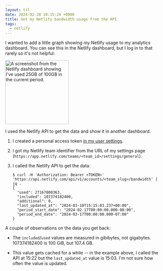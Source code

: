 ```yaml
---
layout: til
date: 2024-02-28 10:15:24 +0000
title: Get my Netlify bandwidth usage from the API
tags:
  - netlify
---
```

I wanted to add a little graph showing my Netlify usage to my analytics dashboard.
You can see this in the Netlify dashboard, but I log in to that rarely so it's not helpful:

<img src="/images/2024/netlify-usage.png" style="width: 204px;" class="screenshot" alt="A screenshot from the Netlify dashboard showing I've used 25GB of 100GB in the current period.">

I used the Netlify API to get the data and show it in another dashboard.

1.  I created a personal access token [in my user settings](https://app.netlify.com/user/applications/personal).

2.  I got my Netlify team identifier from the URL of my settings page (`https://app.netlify.com/teams/<team_id>/settings/general`).

3.  I called the Netlify API to get the data:

    ```console
    $ curl -H 'Authorization: Bearer <TOKEN>' 'https://api.netlify.com/api/v1/accounts/<team_slug>/bandwidth' | jq .
    {
      "used": 27167800363,
      "included": 107374182400,
      "additional": 0,
      "last_updated_at": "2024-03-10T15:15:03.237+00:00",
      "period_start_date": "2024-02-17T00:00:00.000-08:00",
      "period_end_date": "2024-03-17T00:00:00.000-07:00"
    }
    ```
    
A couple of observations on the data you get back:

*   The `included`/`used` values are measured in gibibytes, not gigabytes.
    107374182400 is 100 GiB, but 107.4 GB.

*   This value gets cached for a while -- in the example above, I called the API at 15:22 but the `last_updated_at` value is 15:03.
    I'm not sure how often the value is updated.
